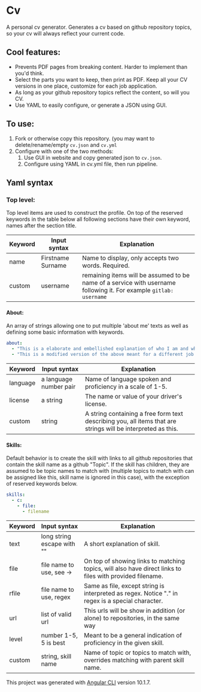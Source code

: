 # Cv

A personal cv generator. Generates a cv based on github repository topics, so your cv will always reflect your current code.

## Cool features:
 - Prevents PDF pages from breaking content. Harder to implement than you'd think.
 - Select the parts you want to keep, then print as PDF. Keep all your CV versions in one place, customize for each job application.
 - As long as your github repository topics reflect the content, so will you CV.
 - Use YAML to easily configure, or generate a JSON using GUI.

## To use:
1. Fork or otherwise copy this repository. (you may want to delete/rename/empty `cv.json` and `cv.yml`
2. Configure with one of the two methods:
   1. Use GUI in website and copy generated json to `cv.json`.
   2. Configure using YAML in cv.yml file, then run pipeline.

## Yaml syntax

### Top level:
Top level items are used to construct the profile. On top of the reserved keywords in the table below all following sections have their own keyword, names after the section title.

| Keyword    | Input syntax              | Explanation                                                                                                       |
|------------|---------------------------|-------------------------------------------------------------------------------------------------------------------|
| name       | Firstname Surname         | Name to display, only accepts two words. Required.                                                                |
| custom     | username                  | remaining items will be assumed to be name of a service with username following it. For example `gitlab: username`|

#### About:
An array of strings allowing one to put multiple 'about me' texts as well as defining some basic information with keywords.
```yaml
about:
  - "This is a elaborate and embellished explanation of who I am and what I have done."
  - "This is a modified version of the above meant for a different job."
```

| Keyword    | Input syntax              | Explanation                                                                                                       |
|------------|---------------------------|-------------------------------------------------------------------------------------------------------------------|
| language   | a language number pair    | Name of language spoken and proficiency in a scale of 1-5.                                                        |
| license    | a string                  | The name or value of your driver's license.                                                                       |
| custom     | string                    | A string containing a free form text describing you, all items that are strings will be interpreted as this.      |


#### Skills:
Default behavior is to create the skill with links to all github repositories that contain the skill name as a github "Topic". If the skill has children, they are assumed to be topic names to match with (multiple topics to match with can be assigned like this, skill name is ignored in this case), with the exception of reserved keywords below.
```yaml
skills:
  - c:
    - file:
      - filename
```

| Keyword    | Input syntax              | Explanation                                                                                                       |
|------------|---------------------------|-------------------------------------------------------------------------------------------------------------------|
| text       | long string escape with ""| A short explanation of skill.                                                                                     |
| file       | file name to use, see ->  | On top of showing links to matching topics, will also have direct links to files with provided filename.          |
| rfile      | file name to use, regex   | Same as file, except string is interpreted as regex. Notice "." in regex is a special character.                  |
| url        | list of valid url         | This urls will be show in addition (or alone) to repositories, in the same way                                    |
| level      | number 1-5, 5 is best     | Meant to be a general indication of proficiency in the given skill.                                               |
| custom     | string, skill name        | Name of topic or topics to match with, overrides matching with parent skill name.                                 |

This project was generated with [Angular CLI](https://github.com/angular/angular-cli) version 10.1.7.

